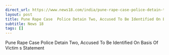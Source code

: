 ```yaml
---
direct_url: https://www.news18.com/india/pune-rape-case-police-detain-two-accused-to-be-identified-on-basis-of-victims-statement-9418644.html
layout: post
title: Pune Rape Case  Police Detain Two, Accused To Be Identified On Basis Of Victim s Statement
subtitle: News 18
tags: []
---
```


Pune Rape Case  Police Detain Two, Accused To Be Identified On Basis Of Victim s Statement
